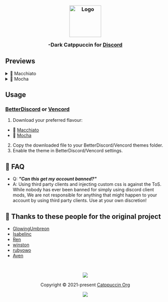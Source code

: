 <h3 align="center">
	<img src="https://raw.githubusercontent.com/catppuccin/catppuccin/main/assets/logos/exports/1544x1544_circle.png" width="100" alt="Logo"/><br/>
	<img src="https://raw.githubusercontent.com/catppuccin/catppuccin/main/assets/misc/transparent.png" height="30" width="0px"/>
	-Dark Catppuccin for <a href="https://discord.com/">Discord</a>
	<img src="https://raw.githubusercontent.com/catppuccin/catppuccin/main/assets/misc/transparent.png" height="30" width="0px"/>
</h3>


## Previews

<details>
<summary>🌺 Macchiato</summary>
<img src="assets/macchiato.webp"/>
</details>
<details>
<summary>🌿 Mocha</summary>
<img src="assets/mocha.webp"/>
</details>

## Usage

### [BetterDiscord](https://betterdiscord.app) or [Vencord](https://vencord.dev/)

1. Download your preferred flavour:

- 🌺 [Macchiato](./themes/-Dark-macchiato.theme.css?raw=1)
- 🌿 [Mocha](./themes/-Dark-mocha.theme.css?raw=1)

2. Copy the downloaded file to your BetterDiscord/Vencord themes folder.
3. Enable the theme in BetterDiscord/Vencord settings.

## 🙋 FAQ

- Q: **_"Can this get my account banned?"_**
- A: Using third party clients and injecting custom css is against the ToS. While nobody has ever been banned for simply using discord client mods, We are not responsible for anything that might happen to your account by using third party clients. Use at your own discretion!

## 💝 Thanks to these people for the original project

- [GlowingUmbreon](https://github.com/glowingumbreon)
- [Isabelinc](https://github.com/Isabelincorp)
- [Ren](https://github.com/watatomo)
- [winston](https://github.com/nekowinston)
- [rubyowo](https://github.com/rubyowo)
- [Aven](https://github.com/ToxicAven)

&nbsp;

<p align="center"><img src="https://raw.githubusercontent.com/catppuccin/catppuccin/main/assets/footers/gray0_ctp_on_line.svg?sanitize=true" /></p>
<p align="center">Copyright &copy; 2021-present <a href="https://github.com/catppuccin" target="_blank">Catppuccin Org</a>
<p align="center"><a href="https://github.com/catppuccin/catppuccin/blob/main/LICENSE"><img src="https://img.shields.io/static/v1.svg?style=for-the-badge&label=License&message=MIT&colorA=363a4f&colorB=b7bdf8"/></a></p>
